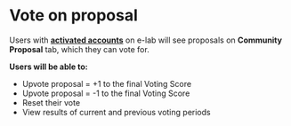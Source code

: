 # Vote on proposal

Users with [**activated accounts**](guides/account-activation.md) on e-lab will see proposals on **Community Proposal** tab, which they can vote for.

**Users will be able to:**

* Upvote proposal = +1 to the final Voting Score
* Upvote proposal = -1 to the final Voting Score
* Reset their vote
* View results of current and previous voting periods
